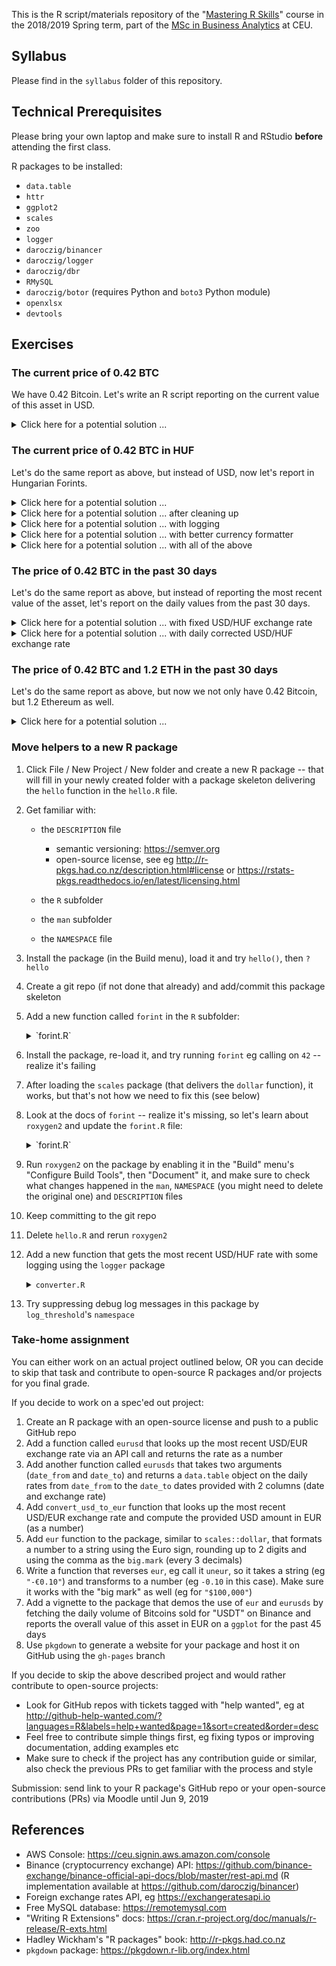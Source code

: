 This is the R script/materials repository of the "[Mastering R Skills](https://courses.ceu.edu/courses/mastering-r-skills)" course in the 2018/2019 Spring term, part of the [MSc in Business Analytics](https://courses.ceu.edu/programs/ms/master-science-business-analytics) at CEU.

## Syllabus

Please find in the `syllabus` folder of this repository.

## Technical Prerequisites

Please bring your own laptop and make sure to install R and RStudio  **before** attending the first class.

R packages to be installed:

* `data.table`
* `httr`
* `ggplot2`
* `scales`
* `zoo`
* `logger`
* `daroczig/binancer`
* `daroczig/logger`
* `daroczig/dbr`
* `RMySQL`
* `daroczig/botor` (requires Python and `boto3` Python module)
* `openxlsx`
* `devtools`

## Exercises

### The current price of 0.42 BTC

We have 0.42 Bitcoin. Let's write an R script reporting on the current value of this asset in USD.

<details>
  <summary>Click here for a potential solution ...</summary>

```r
library(devtools)
install_github('daroczig/binancer')

library(binancer)
coin_prices <- binance_ticker_all_prices()

library(data.table)
coin_prices[from == 'BTC' & to == 'USDT', to_usd]

## alternative solution
coin_prices <- binance_coins_prices()
coin_prices[symbol == 'BTC', usd]

## don't forget that we need to report on the price of 0.42 BTC instead of 1 BTC
coin_prices[symbol == 'BTC', usd * 0.42]
```

</details>

### The current price of 0.42 BTC in HUF

Let's do the same report as above, but instead of USD, now let's report in Hungarian Forints.

<details>
  <summary>Click here for a potential solution ...</summary>

```r
## How to get USD/HUF rate?
## See eg https://exchangeratesapi.io for free API access

## Loading data without any dependencies
readLines('https://api.exchangeratesapi.io/latest?base=USD')

## Parse JSON
library(jsonlite)
fromJSON(readLines('https://api.exchangeratesapi.io/latest?base=USD'))
fromJSON('https://api.exchangeratesapi.io/latest?base=USD')

## But we might better use a more flexible HTTP client ...
library(httr)
response <- GET('https://api.exchangeratesapi.io/latest?base=USD')
response
str(response)

headers(response)
content(response)
str(content(response))

content(response, as = 'text')
fromJSON(content(response, as = 'text'))

exchange_rates <- content(response)
str(exchange_rates)

## Extract the USD/HUF exchange rate from the list
usdhuf <- exchange_rates$rates$HUF
coin_prices[symbol == 'BTC', 0.42 * usd * usdhuf]
```

</details>

<details>
  <summary>Click here for a potential solution ... after cleaning up</summary>

```r
## loading requires packages on the top of the script
library(binancer)
library(httr)

## constants
BITCOINS <- 0.42

## get Bitcoin price in USD
coin_prices <- binance_coins_prices()
btcusdt <- coin_prices[symbol == 'BTC', usd]

## get USD/HUF exchange rate
exchange_rates <- content(response)
usdhuf <- exchange_rates$rates$HUF

## report
BITCOINS * btcusdt * usdhuf
```

</details>

<details>
  <summary>Click here for a potential solution ... with logging</summary>

```r
library(binancer)
library(httr)
library(data.table)
library(logger)

BITCOINS <- 0.42

coin_prices <- binance_coins_prices()
log_info('Found {coin_prices[, .N]} coins on Binance')
btcusdt <- coin_prices[symbol == 'BTC', usd]
log_info('The current Bitcoin price is ${btcusdt}')

response <- GET('https://api.exchangeratesapi.io/latest?base=USD')
exchange_rates <- content(response)$rates
log_info('Found {length(exchange_rates)} exchange rates for USD')
usdhuf <- exchange_rates$HUF
log_info('1 USD currently costs {usdhuf} Hungarian Forints')

log_info('{BITCOINS} Bitcoins now worth {round(btcusdt * usdhuf * BITCOINS)} HUF')
```

</details>

<details>
  <summary>Click here for a potential solution ... with better currency formatter</summary>

```r
round(btcusdt * usdhuf * BITCOINS)
format(btcusdt * usdhuf * BITCOINS, big.mark = ',', digits = 10)
format(btcusdt * usdhuf * BITCOINS, big.mark = ',', digits = 6)

library(scales)
dollar(btcusdt * usdhuf * BITCOINS)
dollar(btcusdt * usdhuf * BITCOINS, prefix = '', suffix = ' HUF')

forint <- function(x) {
  dollar(x, prefix = '', suffix = ' HUF')
}
forint(btcusdt * usdhuf * BITCOINS)
```

</details>

<details>
  <summary>Click here for a potential solution ... with all of the above</summary>

```r
library(binancer)
library(httr)
library(data.table)
library(logger)
library(scales)

forint <- function(x) {
  dollar(x, prefix = '', suffix = ' HUF')
}

## ########################################################
## CONSTANTS

BITCOINS <- 0.42

## ########################################################
## Loading data

## Bitcoin price in USD
coin_prices <- binance_coins_prices()
log_info('Found {coin_prices[, .N]} coins on Binance')
btcusd <- coin_prices[symbol == 'BTC', usd]
log_info('The current BTC price is {btcusd} in USD')

## USD in HUF
response <- GET('https://api.exchangeratesapi.io/latest?base=USD')
exchange_rates <- content(response)
usdhuf <- exchange_rates$rates$HUF
log_info('The current USD price is {forint(usdhuf)}')

## ########################################################
## Report

forint(BITCOINS * btcusd * usdhuf)
```

</details>

### The price of 0.42 BTC in the past 30 days

Let's do the same report as above, but instead of reporting the most recent value of the asset, let's report on the daily values from the past 30 days.

<details>
  <summary>Click here for a potential solution ... with fixed USD/HUF exchange rate</summary>

```r
library(binancer)
library(httr)
library(data.table)
library(logger)
library(scales)
library(ggplot2)

forint <- function(x) {
  dollar(x, prefix = '', suffix = ' HUF')
}

## ########################################################
## CONSTANTS

BITCOINS <- 0.42

## ########################################################
## Loading data

## USD in HUF
response <- GET('https://api.exchangeratesapi.io/latest?base=USD')
exchange_rates <- content(response)
usdhuf <- exchange_rates$rates$HUF
log_info('The current USD price is {forint(usdhuf)}')

## Bitcoin price in USD
coin_prices <- binance_klines('BTCUSDT', interval = '1d', limit = 30)
str(coin_prices)

balance <- coin_prices[, .(date = as.Date(close_time), btcusd = close)]
str(balance)

balance[, btchuf := btcusd * usdhuf]
balance[, btc := BITCOINS]
balance[, value := btc * btchuf]
str(balance)

## ########################################################
## Report

ggplot(balance, aes(date, value)) + 
  geom_line() +
  xlab('') +
  ylab('') + 
  scale_y_continuous(labels = forint) +
  theme_bw() +
  ggtitle('My crypto fortune',
          subtitle = paste(BITCOINS, 'BTC'))

```

</details>

<details>
  <summary>Click here for a potential solution ... with daily corrected USD/HUF exchange rate</summary>

```r
library(binancer)
library(httr)
library(data.table)
library(logger)
library(scales)
library(ggplot2)

forint <- function(x) {
  dollar(x, prefix = '', suffix = ' HUF')
}

## ########################################################
## CONSTANTS

BITCOINS <- 0.42

## ########################################################
## Loading data

## USD in HUF
?GET
response <- GET(
  'https://api.exchangeratesapi.io/history',
  query = list(
    start_at = Sys.Date() - 40,
    end_at   = Sys.Date(),
    base     = 'USD',
    symbols  = 'HUF'
  ))
exchange_rates <- content(response)
str(exchange_rates)
exchange_rates <- exchange_rates$rates

library(data.table)
usdhufs <- data.table(
  date = as.Date(names(exchange_rates)),
  usdhuf = as.numeric(unlist(exchange_rates)))
str(usdhufs)

## Bitcoin price in USD
coin_prices <- binance_klines('BTCUSDT', interval = '1d', limit = 30)
str(coin_prices)

balance <- coin_prices[, .(date = as.Date(close_time), btcusd = close)]
str(balance)
str(usdhufs)

## rolling join to look up the most recently available USD/HUF rate
## (published on business days) for each calendar day
setkey(balance, date)
setkey(usdhufs, date)
balance <- usdhufs[balance, roll = TRUE]
str(balance)

balance[, btchuf := btcusd * usdhuf]
balance[, btc := BITCOINS]
balance[, value := btc * btchuf]
str(balance)

## ########################################################
## Report

ggplot(balance, aes(date, value)) + 
  geom_line() +
  xlab('') +
  ylab('') + 
  scale_y_continuous(labels = forint) +
  theme_bw() +
  ggtitle('My crypto fortune',
          subtitle = paste(BITCOINS, 'BTC'))
```

</details>

### The price of 0.42 BTC and 1.2 ETH in the past 30 days

Let's do the same report as above, but now we not only have 0.42 Bitcoin, but 1.2 Ethereum as well.

<details>
  <summary>Click here for a potential solution ...</summary>

```r
library(binancer)
library(httr)
library(data.table)
library(logger)
library(scales)
library(ggplot2)

forint <- function(x) {
  dollar(x, prefix = '', suffix = ' HUF')
}

## ########################################################
## CONSTANTS

BITCOINS  <- 0.42
ETHEREUMS <- 1.2

## ########################################################
## Loading data

## USD in HUF
response <- GET(
  'https://api.exchangeratesapi.io/history',
  query = list(
    start_at = Sys.Date() - 40,
    end_at   = Sys.Date(),
    base     = 'USD',
    symbols  = 'HUF'
  ))
exchange_rates <- content(response)
str(exchange_rates)
exchange_rates <- exchange_rates$rates

library(data.table)
usdhufs <- data.table(
  date = as.Date(names(exchange_rates)),
  usdhuf = as.numeric(unlist(exchange_rates)))
str(usdhufs)

## Cryptocurrency prices in USD
btc_prices <- binance_klines('BTCUSDT', interval = '1d', limit = 30)
eth_prices <- binance_klines('ETHUSDT', interval = '1d', limit = 30)
coin_prices <- rbind(btc_prices, eth_prices)
str(coin_prices)

## DRY (don't repeat yourself)
balance <- rbindlist(lapply(c('BTC', 'ETH'), function(s) {
  binance_klines(paste0(s, 'USDT'), interval = '1d', limit = 30)[, .(
    date = as.Date(close_time),
    usdt = close,
    symbol = s
  )]
}))
str(balance)

balance[, amount := switch(
  symbol,
  'BTC' = BITCOINS,
  'ETH' = ETHEREUMS,
  stop('Unsupported coin')),
  by = symbol]
str(balance)

## rolling join
setkey(balance, date)
setkey(usdhufs, date)
balance <- usdhufs[balance, roll = TRUE] ## DT[i, j, by = ...]

str(balance)

balance[, value := amount * usdt * usdhuf]
str(balance)

## ########################################################
## Report

ggplot(balance, aes(date, value, fill = symbol)) + 
  geom_col() +
  xlab('') +
  ylab('') + 
  scale_y_continuous(labels = forint) +
  theme_bw() +
  ggtitle(
    'My crypto fortune',
    subtitle = balance[date == max(date), paste(paste(amount, symbol), collapse = ' + ')])
```

</details>

### Move helpers to a new R package

1. Click File / New Project / New folder and create a new R package -- that will fill in your newly created folder with a package skeleton delivering the `hello` function in the `hello.R` file.

2. Get familiar with:

    * the `DESCRIPTION` file

        * semantic versioning: https://semver.org
        * open-source license, see eg http://r-pkgs.had.co.nz/description.html#license or https://rstats-pkgs.readthedocs.io/en/latest/licensing.html

    * the `R` subfolder
    * the `man` subfolder
    * the `NAMESPACE` file

3. Install the package (in the Build menu), load it and try `hello()`, then `?hello`
4. Create a git repo (if not done that already) and add/commit this package skeleton
5. Add a new function called `forint` in the `R` subfolder:

    <details>
      <summary>`forint.R`</summary>

    ```r
    forint <- function(x) {
      dollar(x, prefix = '', suffix = ' HUF')
    }
    ```

    </details>

6. Install the package, re-load it, and try running `forint` eg calling on `42` -- realize it's failing
7. After loading the `scales` package (that delivers the `dollar` function), it works, but that's not how we need to fix this (see below)
8. Look at the docs of `forint` -- realize it's missing, so let's learn about `roxygen2` and update the `forint.R` file:

    <details>
      <summary>`forint.R`</summary>

    ```r
    #' Formats Hungarian Forint
    #' @param x number
    #' @return string
    #' @export
    #' @importFrom scales dollar
    #' @examples
    #' forint(100000)
    #' forint(10.3241245125125)
    forint <- function(x) {
      dollar(x, prefix = '', suffix = ' HUF')
    }
    ```

    </details>

9. Run `roxygen2` on the package by enabling it in the "Build" menu's "Configure Build Tools", then "Document" it, and make sure to check what changes happened in the `man`, `NAMESPACE` (you might need to delete the original one) and `DESCRIPTION` files
10. Keep committing to the git repo
11. Delete `hello.R` and rerun `roxygen2`
12. Add a new function that gets the most recent USD/HUF rate with some logging using the `logger` package

    <details>
      <summary><code>converter.R</code></summary>

    ```r
    #' Converting USD to HUF
    #' @param usd number
    #' @return number
    #' @export
    #' @importFrom httr GET content
    #' @importFrom logger log_debug log_trace
    #' @examples
    #' convert_usd_to_huf(1)
    #' forint(convert_usd_to_huf(1))
    #' @seealso forint
    convert_usd_to_huf <- function(usd) {
      response <- GET('https://api.exchangeratesapi.io/latest?base=USD')
      exchange_rates <- content(response)$rates
      log_trace('Found {length(exchange_rates)} exchange rates for USD')
      usdhuf <- exchange_rates$HUF
      log_debug('1 USD currently costs {usdhuf} Hungarian Forints')
      usd * usdhuf
    }
    ```

    </details>

13. Try suppressing debug log messages in this package by `log_threshold`'s `namespace`

### Take-home assignment

You can either work on an actual project outlined below, OR you can decide to skip that task and contribute to open-source R packages and/or projects for you final grade.

If you decide to work on a spec'ed out project:

1. Create an R package with an open-source license and push to a public GitHub repo
2. Add a function called `eurusd` that looks up the most recent USD/EUR exchange rate via an API call and returns the rate as a number
3. Add another function called `eurusds` that takes two arguments (`date_from` and `date_to`) and returns a `data.table` object on the daily rates from `date_from` to the `date_to` dates provided with 2 columns (date and exchange rate)
4. Add `convert_usd_to_eur` function that looks up the most recent USD/EUR exchange rate and compute the provided USD amount in EUR (as a number)
5. Add `eur` function to the package, similar to `scales::dollar`, that formats a number to a string using the Euro sign, rounding up to 2 digits and using the comma as the `big.mark` (every 3 decimals)
6. Write a function that reverses `eur`, eg call it `uneur`, so it takes a string (eg `"-€0.10"`) and transforms to a number (eg `-0.10` in this case). Make sure it works with the "big mark" as well (eg for `"$100,000"`)
7. Add a vignette to the package that demos the use of `eur` and `eurusds` by fetching the daily volume of Bitcoins sold for "USDT" on Binance and reports the overall value of this asset in EUR on a `ggplot` for the past 45 days
8. Use `pkgdown` to generate a website for your package and host it on GitHub using the `gh-pages` branch

If you decide to skip the above described project and would rather contribute to open-source projects:

* Look for GitHub repos with tickets tagged with "help wanted", eg at http://github-help-wanted.com/?languages=R&labels=help+wanted&page=1&sort=created&order=desc
* Feel free to contribute simple things first, eg fixing typos or improving documentation, adding examples etc
* Make sure to check if the project has any contribution guide or similar, also check the previous PRs to get familiar with the process and style

Submission: send link to your R package's GitHub repo or your open-source contributions (PRs) via Moodle until Jun 9, 2019

## References

* AWS Console: https://ceu.signin.aws.amazon.com/console
* Binance (cryptocurrency exchange) API: https://github.com/binance-exchange/binance-official-api-docs/blob/master/rest-api.md (R implementation available at https://github.com/daroczig/binancer)
* Foreign exchange rates API, eg https://exchangeratesapi.io
* Free MySQL database: https://remotemysql.com
* "Writing R Extensions" docs: https://cran.r-project.org/doc/manuals/r-release/R-exts.html
* Hadley Wickham's "R packages" book: http://r-pkgs.had.co.nz
* `pkgdown` package: https://pkgdown.r-lib.org/index.html
